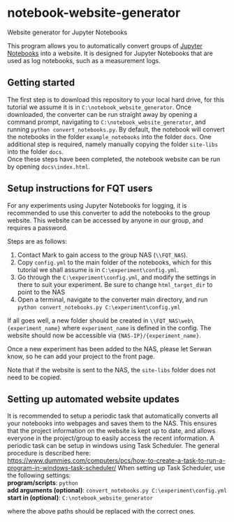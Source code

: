 # notebook-website-generator
Website generator for Jupyter Notebooks

This program allows you to automatically convert groups of [Jupyter Notebooks](http://jupyter.org/) into a website.
It is designed for Jupyter Notebooks that are used as log notebooks, such as a measurement logs.

## Getting started
The first step is to download this repository to your local hard drive, for this tutorial we assume it is in `C:\notebook_website_generator`.
Once downloaded, the converter can be run straight away by opening a command prompt, navigating to `C:\notebook_website_generator`, and running `python convert_notebooks.py`. By default, the notebook will convert the notebooks in the folder `example_notebooks` into the folder `docs`.
One additional step is required, namely manually copying the folder `site-libs` into the folder `docs`.  
Once these steps have been completed, the notebook website can be run by opening `docs\index.html`.

## Setup instructions for FQT users
For any experiments using Jupyter Notebooks for logging, it is recommended to use this converter to add the notebooks to the group website. This website can be accessed by anyone in our group, and requires a password.  

Steps are as follows:
1. Contact Mark to gain access to the group NAS (`\\FQT_NAS`).
2. Copy `config.yml` to the main folder of the notebooks, which for this tutorial we shall assume is in  `C:\experiment\config.yml`.
3. Go through the `C:\experiment\config.yml`, and modify the settings in there to suit your experiment. Be sure to change `html_target_dir` to point to the NAS
4. Open a terminal, navigate to the converter main directory, and run `python convert_notebooks.py C:\experiment\config.yml`

If all goes well, a new folder should be created in `\\FQT_NAS\web\{experiment_name}` where `experiment_name` is defined in the config.
The website should now be accessible via `{NAS-IP}/{experiment_name}`. 

Once a new experiment has been added to the NAS, please let Serwan know, so he can add your project to the front page.

Note that if the website is sent to the NAS, the `site-libs` folder does not need to be copied.

## Setting up automated website updates
It is recommended to setup a periodic task that automatically converts all your notebooks into webpages and saves them to the NAS. This ensures that the project information on the website is kept up to date, and allows everyone in the project/group to easily access the recent information. A periodic task can be setup in windows using Task Scheduler. The general procedure is described here: https://www.dummies.com/computers/pcs/how-to-create-a-task-to-run-a-program-in-windows-task-scheduler/
When setting up Task Scheduler, use the following settings:  
**program/scripts**: `python`  
**add arguments (optional)**: `convert_notebooks.py C:\experiment\config.yml`  
**start in (optional)**: `C:\notebook_website_generator`

where the above paths should be replaced with the correct ones.
